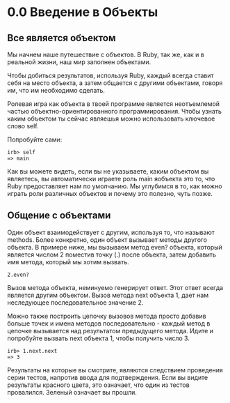 ﻿# 0.0 Введение в Объекты #

## Все является объектом ##

Мы начнем наше путешествие с объектов.
В Ruby, так же, как и в реальной жизни, наш мир заполнен объектами. 

Чтобы добиться результатов, используя Ruby, каждый всегда ставит себя на место объекта, а затем общается с другими объектами, говоря им, что им необходимо сделать.

Ролевая игра как объекта в твоей программе является неотъемлемой частью объектно-ориентированного программирования. Чтобы узнать каким объектом ты сейчас являешья можно использовать ключевое слово self.

Попробуйте сами:

	irb> self
	=> main

Как вы можете видеть, если вы не указываете, каким объектом вы являетесь, вы автоматически играете роль main яобъекта это то, что Ruby предоставляет нам по умолчанию.
Мы углубимся в то, как можно играть роли различных объектов и почему это полезно, чуть позже.


## Общение с объектами  ##

Один объект взаимодействует с другим, используя то, что называют methods. Более конкретно, один объект вызывает методы другого объекта.
В примере ниже, мы вызываем метод even? объекта, который является числом 2 поместив точку (.) после объекта, затем добавить имя метода, который мы хотим вызвать.

	2.even?

Вызов метода объекта, неминуемо генерирует ответ. Этот ответ всегда является другим объектом. Вызов метода next объекта 1, дает нам неследующее последовательное значение 2.

Можно также построить цепочку вызовов метода просто добавив больше точек и имена методов последовательно - каждый метод в цепочке вызывается над результатом предыдущего метода. Идите и попробуйте вызвать next объекта 1, чтобы получить число 3.

	irb> 1.next.next
	=> 3

Результаты на которые вы смотрите, являются следствием проведения серии тестов, напротив ввода для подтверждения. Если вы видите результаты красного цвета, это означает, что один из тестов провалился. Зеленый означает вы прошли.


	




